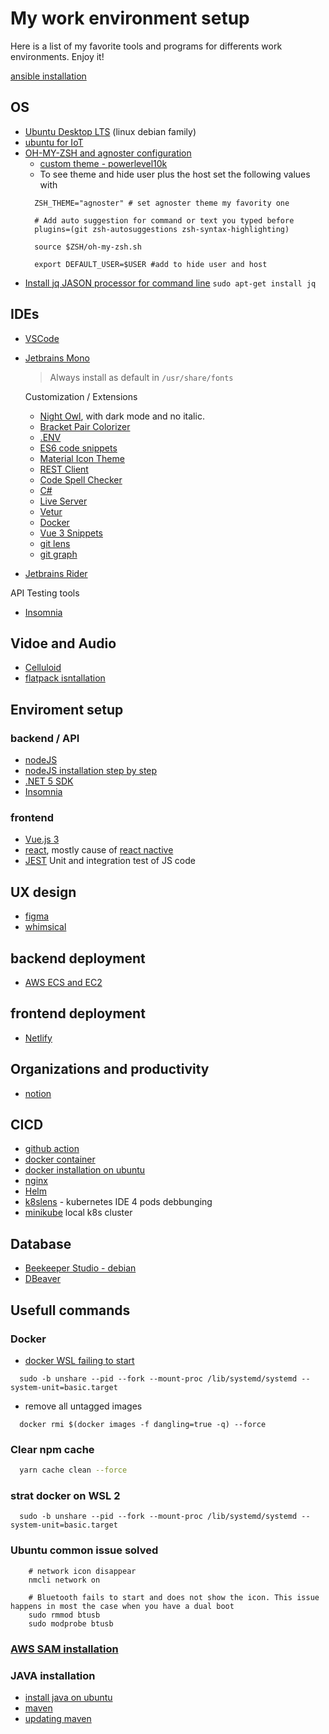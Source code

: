 # My work environment setup 

Here is a list of my favorite tools and programs for differents work environments. Enjoy it!

[ansible installation](https://docs.ansible.com/ansible/latest/installation_guide/intro_installation.html#installing-ansible-on-ubuntu)

## OS
  - [Ubuntu Desktop LTS](https://ubuntu.com/download/desktop) (linux debian family)
  - [ubuntu for IoT](https://ubuntu.com/download/iot)
  - [OH-MY-ZSH and agnoster configuration](https://www.tecmint.com/install-oh-my-zsh-in-ubuntu/)
    - [custom theme - powerlevel10k](https://stackoverflow.com/questions/61176257/customizing-powerleve10k-prompt)
    * To see theme and hide user plus the host set the following values with 
    ```shell
      ZSH_THEME="agnoster" # set agnoster theme my favority one
      
      # Add auto suggestion for command or text you typed before
      plugins=(git zsh-autosuggestions zsh-syntax-highlighting)

      source $ZSH/oh-my-zsh.sh
      
      export DEFAULT_USER=$USER #add to hide user and host
    ```
   - [Install jq JASON processor for command line](https://stackoverflow.com/questions/33184780/install-jq-json-processor-on-ubuntu-10-04)
    `sudo apt-get install jq`

## IDEs
- [VSCode](https://code.visualstudio.com/)
- [Jetbrains Mono](https://www.jetbrains.com/lp/mono/#how-to-install)
  > Always install as default in `/usr/share/fonts`
  
  Customization / Extensions
  - [Night Owl](https://marketplace.visualstudio.com/items?itemName=sdras.night-owl), with dark mode and no italic.
  - [Bracket Pair Colorizer](https://marketplace.visualstudio.com/items?itemName=CoenraadS.bracket-pair-colorizer-2)
  - [.ENV](https://github.com/zaynali53/DotENV)
  - [ES6 code snippets](https://marketplace.visualstudio.com/items?itemName=jmsv.JavaScriptSnippetsStandard)
  - [Material Icon Theme](https://marketplace.visualstudio.com/items?itemName=PKief.material-icon-theme)
  - [REST Client](https://marketplace.visualstudio.com/items?itemName=humao.rest-client)
  - [Code Spell Checker](https://marketplace.visualstudio.com/items?itemName=streetsidesoftware.code-spell-checker)
  - [C#](https://marketplace.visualstudio.com/items?itemName=ms-dotnettools.csharp)
  - [Live Server](https://marketplace.visualstudio.com/items?itemName=ritwickdey.LiveServer)
  - [Vetur](https://marketplace.visualstudio.com/items?itemName=octref.vetur)
  - [Docker](https://marketplace.visualstudio.com/items?itemName=ms-azuretools.vscode-docker)
  - [Vue 3 Snippets](https://marketplace.visualstudio.com/items?itemName=hollowtree.vue-snippets)
  - [git lens](https://marketplace.visualstudio.com/items?itemName=eamodio.gitlens)
  - [git graph](https://marketplace.visualstudio.com/items?itemName=mhutchie.git-graph)
 - [Jetbrains Rider](https://www.jetbrains.com/rider/)
 
 API Testing tools
  - [Insomnia](https://insomnia.rest/download)

 ## Vidoe and Audio
 - [Celluloid](https://celluloid-player.github.io/installation.html)
  - [flatpack isntallation](https://flatpak.org/setup/Ubuntu)
 
 ## Enviroment setup
 
 ### backend / API
 
 - [nodeJS](https://nodejs.org/en/) 
 - [nodeJS installation step by step](https://linuxize.com/post/how-to-install-node-js-on-ubuntu-20-04/)
 - [.NET 5 SDK](https://docs.microsoft.com/en-us/dotnet/core/install/linux)
 - [Insomnia](https://insomnia.rest/download)
 
 ### frontend
 
 - [Vue.js 3](https://v3.vuejs.org/)
 - [react](https://reactjs.org/), mostly cause of [react nactive](https://reactnative.dev/)
 - [JEST](https://jestjs.io/) Unit and integration test of JS code
 
 ## UX design
 - [figma](https://www.figma.com/)
 - [whimsical](https://whimsical.com)
 
 ## backend deployment 
  
 - [AWS ECS and EC2](https://aws.amazon.com/ecs/)
 
 ## frontend deployment
 - [Netlify](https://www.netlify.com/)
 
 ## Organizations and productivity
 - [notion](https://www.notion.so/)
 
 ## CICD
 - [github action](https://github.com/features/actions)
 - [docker container](https://www.docker.com/resources/what-container)
 - [docker installation on ubuntu](https://docs.docker.com/engine/install/ubuntu/)
 - [nginx](https://www.nginx.com/)
 - [Helm](https://helm.sh/)
 - [k8slens](https://k8slens.dev/) - kubernetes IDE 4 pods debbunging 
 - [minikube](https://minikube.sigs.k8s.io/docs/start/) local k8s cluster
 
 ## Database
 - [Beekeeper Studio - debian](https://docs.beekeeperstudio.io/installation/#linux-installation)
 - [DBeaver](https://dbeaver.io/download/)

## Usefull commands

  ### Docker
  * [docker WSL failing to start](https://askubuntu.com/questions/1379425/system-has-not-been-booted-with-systemd-as-init-system-pid-1-cant-operate)
  ```shell
    sudo -b unshare --pid --fork --mount-proc /lib/systemd/systemd --system-unit=basic.target
  ```
  * remove all untagged images
  ```shell
    docker rmi $(docker images -f dangling=true -q) --force
  ```
  
  ### Clear npm cache
  ```bash
    yarn cache clean --force
  ```
  
  ### strat docker on WSL 2
  ```shell
    sudo -b unshare --pid --fork --mount-proc /lib/systemd/systemd --system-unit=basic.target
  ```
  
  ### Ubuntu common issue solved
  ```shell
      # network icon disappear
      nmcli network on
      
      # Bluetooth fails to start and does not show the icon. This issue happens in most the case when you have a dual boot
      sudo rmmod btusb
      sudo modprobe btusb
  ```
  
  ### [AWS SAM installation](https://docs.aws.amazon.com/serverless-application-model/latest/developerguide/serverless-sam-cli-install-linux.html)
  ### JAVA installation
  * [install java on ubuntu ](https://linuxize.com/post/install-java-on-ubuntu-20-04/)
  * [maven](https://linuxize.com/post/how-to-install-apache-maven-on-ubuntu-20-04/)
  * [updating maven](https://linuxize.com/post/how-to-install-apache-maven-on-ubuntu-20-04/#2-downloading-apache-maven)
  
